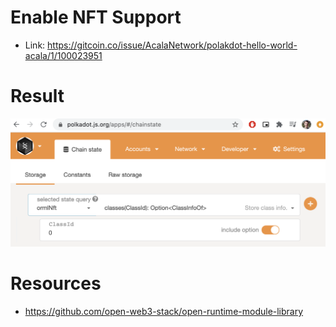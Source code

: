 # Enable NFT Support

- Link: https://gitcoin.co/issue/AcalaNetwork/polakdot-hello-world-acala/1/100023951

# Result

![orml](./orml-nft.png "orml")

# Resources

- https://github.com/open-web3-stack/open-runtime-module-library

